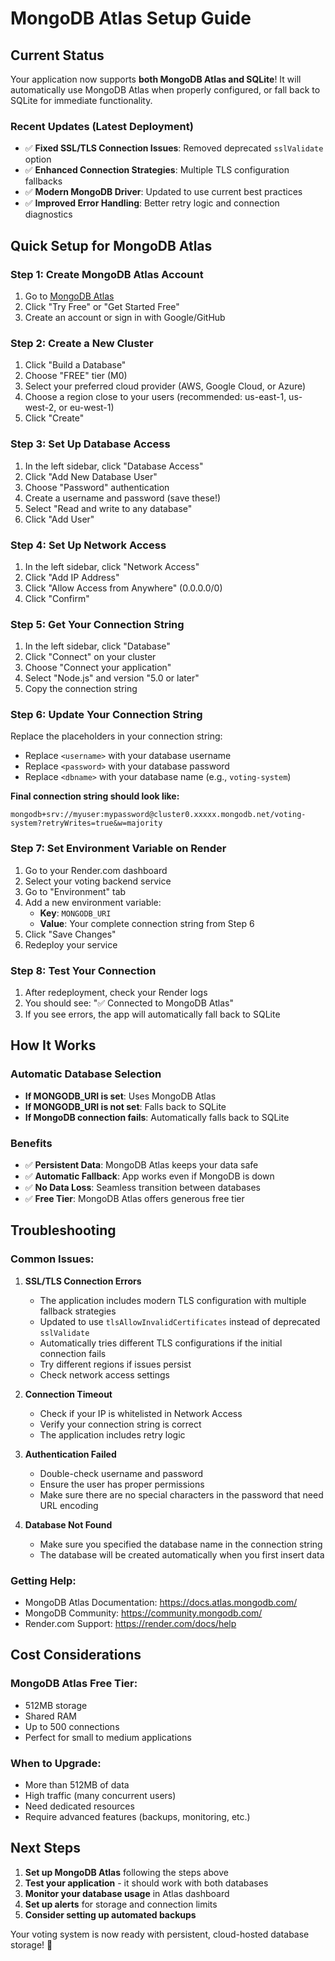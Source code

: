 # MongoDB Atlas Setup Guide

## Current Status

Your application now supports **both MongoDB Atlas and SQLite**! It will automatically use MongoDB Atlas when properly configured, or fall back to SQLite for immediate functionality.

### Recent Updates (Latest Deployment)
- ✅ **Fixed SSL/TLS Connection Issues**: Removed deprecated `sslValidate` option
- ✅ **Enhanced Connection Strategies**: Multiple TLS configuration fallbacks
- ✅ **Modern MongoDB Driver**: Updated to use current best practices
- ✅ **Improved Error Handling**: Better retry logic and connection diagnostics

## Quick Setup for MongoDB Atlas

### Step 1: Create MongoDB Atlas Account
1. Go to [MongoDB Atlas](https://www.mongodb.com/atlas)
2. Click "Try Free" or "Get Started Free"
3. Create an account or sign in with Google/GitHub

### Step 2: Create a New Cluster
1. Click "Build a Database"
2. Choose "FREE" tier (M0)
3. Select your preferred cloud provider (AWS, Google Cloud, or Azure)
4. Choose a region close to your users (recommended: us-east-1, us-west-2, or eu-west-1)
5. Click "Create"

### Step 3: Set Up Database Access
1. In the left sidebar, click "Database Access"
2. Click "Add New Database User"
3. Choose "Password" authentication
4. Create a username and password (save these!)
5. Select "Read and write to any database"
6. Click "Add User"

### Step 4: Set Up Network Access
1. In the left sidebar, click "Network Access"
2. Click "Add IP Address"
3. Click "Allow Access from Anywhere" (0.0.0.0/0)
4. Click "Confirm"

### Step 5: Get Your Connection String
1. In the left sidebar, click "Database"
2. Click "Connect" on your cluster
3. Choose "Connect your application"
4. Select "Node.js" and version "5.0 or later"
5. Copy the connection string

### Step 6: Update Your Connection String
Replace the placeholders in your connection string:
- Replace `<username>` with your database username
- Replace `<password>` with your database password
- Replace `<dbname>` with your database name (e.g., `voting-system`)

**Final connection string should look like:**
```
mongodb+srv://myuser:mypassword@cluster0.xxxxx.mongodb.net/voting-system?retryWrites=true&w=majority
```

### Step 7: Set Environment Variable on Render
1. Go to your Render.com dashboard
2. Select your voting backend service
3. Go to "Environment" tab
4. Add a new environment variable:
   - **Key**: `MONGODB_URI`
   - **Value**: Your complete connection string from Step 6
5. Click "Save Changes"
6. Redeploy your service

### Step 8: Test Your Connection
1. After redeployment, check your Render logs
2. You should see: "✅ Connected to MongoDB Atlas"
3. If you see errors, the app will automatically fall back to SQLite

## How It Works

### Automatic Database Selection
- **If MONGODB_URI is set**: Uses MongoDB Atlas
- **If MONGODB_URI is not set**: Falls back to SQLite
- **If MongoDB connection fails**: Automatically falls back to SQLite

### Benefits
- ✅ **Persistent Data**: MongoDB Atlas keeps your data safe
- ✅ **Automatic Fallback**: App works even if MongoDB is down
- ✅ **No Data Loss**: Seamless transition between databases
- ✅ **Free Tier**: MongoDB Atlas offers generous free tier

## Troubleshooting

### Common Issues:

1. **SSL/TLS Connection Errors**
   - The application includes modern TLS configuration with multiple fallback strategies
   - Updated to use `tlsAllowInvalidCertificates` instead of deprecated `sslValidate`
   - Automatically tries different TLS configurations if the initial connection fails
   - Try different regions if issues persist
   - Check network access settings

2. **Connection Timeout**
   - Check if your IP is whitelisted in Network Access
   - Verify your connection string is correct
   - The application includes retry logic

3. **Authentication Failed**
   - Double-check username and password
   - Ensure the user has proper permissions
   - Make sure there are no special characters in the password that need URL encoding

4. **Database Not Found**
   - Make sure you specified the database name in the connection string
   - The database will be created automatically when you first insert data

### Getting Help:
- MongoDB Atlas Documentation: https://docs.atlas.mongodb.com/
- MongoDB Community: https://community.mongodb.com/
- Render.com Support: https://render.com/docs/help

## Cost Considerations

### MongoDB Atlas Free Tier:
- 512MB storage
- Shared RAM
- Up to 500 connections
- Perfect for small to medium applications

### When to Upgrade:
- More than 512MB of data
- High traffic (many concurrent users)
- Need dedicated resources
- Require advanced features (backups, monitoring, etc.)

## Next Steps

1. **Set up MongoDB Atlas** following the steps above
2. **Test your application** - it should work with both databases
3. **Monitor your database usage** in Atlas dashboard
4. **Set up alerts** for storage and connection limits
5. **Consider setting up automated backups**

Your voting system is now ready with persistent, cloud-hosted database storage! 🎉

